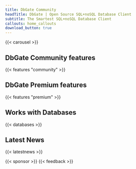 ```yaml
---
title: DbGate Community
headTitle: DbGate | Open Source SQL+noSQL Database Client
subtitle: The Smartest SQL+noSQL Database Client
callouts: home_callouts
download_button: true
---
```


{{< carousel >}}


## DbGate Community features
{{< features "community" >}}

## DbGate Premium features
{{< features "premium" >}}

## Works with Databases

{{< databases >}}

## Latest News
{{< latestnews >}}


{{< sponsor >}}
{{< feedback >}}